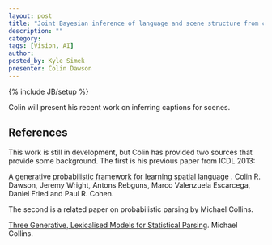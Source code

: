 ```yaml
---
layout: post
title: "Joint Bayesian inference of language and scene structure from captioned images"
description: ""
category: 
tags: [Vision, AI]
author: 
posted_by: Kyle Simek
presenter: Colin Dawson
---
```

{% include JB/setup %}

Colin will present his recent work on inferring captions for scenes.

References
-------------

This work is still in development, but Colin has provided two sources that provide some background.  The first is his previous paper from ICDL 2013:
    
[A generative probabilistic framework for learning
spatial language ]({site.base_url}/docs/ICDL2013.pdf). Colin R. Dawson, Jeremy Wright, Antons Rebguns, Marco Valenzuela Escarcega, Daniel Fried and Paul R. Cohen.

The second is a related paper on probabilistic parsing by Michael Collins.
    
[Three Generative, Lexicalised Models for Statistical Parsing]({site.base_url}/docs/Three_Generative_Lexicalized_Models_for_Statistical_Parsing.ps). Michael Collins.
